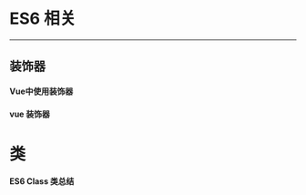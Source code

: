 # ES6 相关

---

## 装饰器

<div class="bookRow">
	<div class="bookCell" onClick="navTo('https://blog.csdn.net/wk843620202/article/details/108162745')">
		<h4 class="bookName">Vue中使用装饰器</h4>
		<p class="bookDescribe"></p>
	</div>
	<div class="bookCell" onClick="navTo('https://blog.csdn.net/persistencequxi/article/details/105167850')">
		<h4 class="bookName">vue 装饰器</h4>
		<p class="bookDescribe"></p>
	</div>
</div>

# 类

<div class="bookRow">
	<div class="bookCell" onClick="navTo('https://zhuanlan.zhihu.com/p/55779174')">
		<h4 class="bookName">ES6 Class 类总结</h4>
		<p class="bookDescribe"></p>
	</div>
</div>
